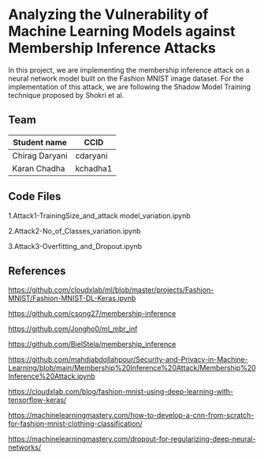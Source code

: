# Analyzing the Vulnerability of Machine Learning Models against Membership Inference Attacks

In this project, we are implementing the membership inference attack on a neural network model built on the Fashion MNIST image dataset. 
For the implementation of this attack, we are following the Shadow Model Training technique proposed by Shokri et al.  

## Team
|Student name| CCID |
|------------|------|
|Chirag Daryani   |  cdaryani    |
|Karan Chadha   |  kchadha1    |

## Code Files

1.Attack1-TrainingSize_and_attack model_variation.ipynb

2.Attack2-No_of_Classes_variation.ipynb

3.Attack3-Overfitting_and_Dropout.ipynb

## References


https://github.com/cloudxlab/ml/blob/master/projects/Fashion-MNIST/Fashion-MNIST-DL-Keras.ipynb

https://github.com/csong27/membership-inference

https://github.com/Jongho0/ml_mbr_inf

https://github.com/BielStela/membership_inference

https://github.com/mahdiabdollahpour/Security-and-Privacy-in-Machine-Learning/blob/main/Membership%20Inference%20Attack/Membership%20Inference%20Attack.ipynb

https://cloudxlab.com/blog/fashion-mnist-using-deep-learning-with-tensorflow-keras/

https://machinelearningmastery.com/how-to-develop-a-cnn-from-scratch-for-fashion-mnist-clothing-classification/

https://machinelearningmastery.com/dropout-for-regularizing-deep-neural-networks/
